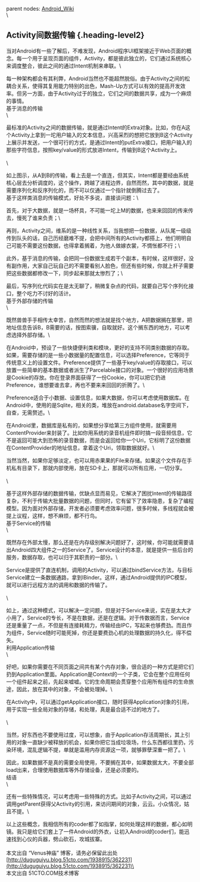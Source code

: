 parent nodes: [Android\_Wiki](Android_Wiki.html)\
\

Activity间数据传输 {.heading-level2}
------------------

当对Android有一些了解后，不难发现，Android程序UI框架接近于Web页面的概念。每一个用于呈现页面的组件，Activity，都是彼此独立的，它们通过系统核心来调度整合，彼此之间的通过Intent机制来串联。\

每一种架构都会有其利弊，Android当然也不能超然脱俗。由于Activity之间的松耦合关系，使得其复用能力特别的出色，Mash-Up方式可以有效的提高开发效率。但另一方面，由于Activity过于的独立，它们之间的数据共享，成为一个麻烦的事情。\
 基于消息的传输\
 \

最标准的Activity之间的数据传输，就是通过Intent的Extra对象。比如，你在A这个Activity上拿到一坨用户输入的文本信息，兴高采烈的想把它放到B这个Activity上展示并发送，一个很可行的方式，是通过Intent的putExtra接口，把用户输入的那些字符信息，按照key/value的形式放进Intent，传输到B这个Activity上。\
 \
 \

如上图示，从A到B的传输，看上去是一个直连，但其实，Intent都是要经由系统核心层去分析调度的，这个操作，跨越了进程边界，自然而然，其中的数据，就是需要序列化和反序列化的，而不可以仅通过一个指针就倒腾过去了。\
 基于这样类消息的传输模式，好处不多说，直接谈问题：\

首先，对于大数据，就是一场杯具，不可能一坨上M的数据，也来来回回的传来传去，慢死了谁来负责；\

再则，Activity之间，维系的是一种线性关系，当我想把一份数据，从队尾一级级传到队头的话，自己历经磨难不提，会把中间所有的Activity都搭上，他们明明自己可能不需要这份数据，也得拿着搁着，为他人做嫁衣裳，不惆怅都不行；\

此外，基于消息的传输，会把同一份数据生成若干个副本，有时候，这样很好，没有副作用，大家自己玩自己的不需要看别人脸色，但还有些时候，你就上杆子需要把这些数据都修改一下，同步起来那就太惨烈了；\

最后，写序列化代码实在是太无聊了，稍微复杂点的代码，就要自己写个序列化接口，整个吃力不讨好的活计。\
 基于外部存储的传输\
 \

既然兽兽手手相传太幸苦，自然而然的想法就是找个地方，A把数据搁在那里，把地址信息告诉B，B需要的话，按图索骥，自取就好。这个搁东西的地方，可以考虑选择外部存储。\

在Android中，预设了一些快捷便利类和模块，更好的支持不同类别数据的存取。如果，需要存储的是一些小数据量的配置信息，可以选择Preference，它等同于传统意义上的设置文件。Preference提供了一些基于key/value的存取接口，可以放置一些简单的基本数据或者派生了Parcelable接口的对象。一个很好的应用场景是Cookie的存放。你在登录界面获得了一份Cookie，你可以把它扔进Preference，谁想要谁去拿，再也不要来来回回的折腾了。\

Preference适合于小数据、设置信息，如果大数据，你可以考虑使用数据库。在Android中，使用的是Sqlite，相关的类，堆放在android.database名字空间下，自查，无需赘述。\

在Android里，数据库是私有的，如果想分享给第三方组件使用，就需要用ContentProvider来封装了。比如你用系统的录音机组件即时搞一段音频信息，它不是返回可能大到恐怖的录音数据，而是会返回给你一个Uri，它标明了这份数据在ContentProvider的地址信息，拿着这个Uri，领取数据就好。\

当然当然，如果你足够淡定，也可以用赤果果的File来存储。如果这个文件存在手机私有目录下，那就内部使用，放在SD卡上，那就可以所有应用，一切分享。\
 \
 \

基于这样外部存储的数据传输，优缺点显而易见，它解决了困扰Intent的传输路径复杂，不利于传输大批量数据的问题，但同时，它有留下了效率隐患，复杂了编程模型。因为面对外部存储，开发者必须要考虑效率问题，很多时候，多线程就会被提上议程，这样，想不麻烦，都不行鸟。\
 基于Service的传输\
 \

既然存在外部太慢，那么还是在内存级别解决问题好了，这时候，你可能就需要请出Android四大组件之一的Service了。Service设计的本意，就是提供一些后台的服务，数据存取，也可以归于其职责的一部分。\

Service是提供了直连机制，调用的Activity，可以通过bindService方法，与目标Service建立一条数据通路，拿到IBinder。这样，通过Android提供的IPC模型，就可以进行远程方法的调用和数据的传输了。
\
 \
 \

如上，通过这种模式，可以解决一定问题，但是对于Service来说，实在是太大才小用了，Service的专长，不是在数据，还是在逻辑。对于传数据而言，Service还是重量了一点，不但是有连接耗精力，传输经由IPC，写起来也够费劲。而且作为组件，Service随时可能死掉，你还是要费劲心机的处理数据的持久化，得不偿失。\
 利用Application传输\
 \

好吧，如果你需要在不同页面之间共有某个内存对象，很合适的一种方式是把它们扔到Application里面。Application是Context的一个子类，它会在整个应用任何一个组件起来之前，先起来嘘嘘。它的生命周期会贯穿整个应用所有组件的生命旅途，因此，放在其中的对象，不会被处理掉。\

在Activity中，可以通过getApplication接口，随时获得Application对象的引用，用于实现一些全局对象的存储，和处理，真是最合适不过的地方了。\
 \
 \

当然，好东西也不要使用过度，可以想象，由于Application存活周期长，其上引用的对象一直缺少被释放的机会，如果你把它当成垃圾场，什么东西都往里扔，污染环境，混乱逻辑不提，单就是滥用内存资源这一项，就够罪孽深重一把了。\

因此，如果数据不是真的需要全局使用，不要搁在其中，如果数据太大，不要全部load出来，合理使用数据库等外存储设备，还是必须要的。\
 结语\
 \

还有一些特殊情况，可以考虑用一些特殊的方式。比如子Activity之间，可以通过调用getParent获得父Activity的引用，来访问期间的对象，云云。小众情况，姑且不提。\

以上这些概念，我相信所有的coder都了如指掌，如何处理这样的数据，都心如明镜。我只是给它们套上了一件Android的外衣，让初入Android的coder们，能迅速找到心仪的兵器，劈山砍石，攻城拔寨。\
 \
 本文出自 “Venus神庙”
博客，请务必保留此出处[http://duguguiyu.blog.51cto.com/1938915/362231](http://duguguiyu.blog.51cto.com/1938915/362231)\
 \
 本文出自 51CTO.COM技术博客
